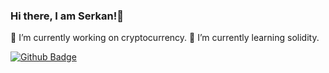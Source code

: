 ### Hi there, I am Serkan!👋

🔭 I’m currently working on cryptocurrency.
🌱 I’m currently learning solidity.

[![Github Badge](https://img.shields.io/badge/-Github-000?style=quare&labelColor=000&logo=Github&logoColor=white&link=link)](https://github.com/srknssmn/) 

<!--
**srknssmn/srknssmn** is a ✨ _special_ ✨ repository because its `README.md` (this file) appears on your GitHub profile.

Here are some ideas to get you started:

- 🔭 I’m currently working on cryptocurrency.
- 🌱 I’m currently learning solidity.
- 👯 I’m looking to collaborate on ...
- 🤔 I’m looking for help with ...
- 💬 Ask me about ...
- 📫 How to reach me: ...
- 😄 Pronouns: ...
- ⚡ Fun fact: ...
-->
